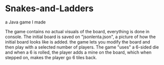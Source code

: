# Snakes-and-Ladders
a Java game I made

The game contains no actual visuals of the board, everything is done in console.
The initial board is saved on "jsonlenta.json", a picture of how the initial board looks like is added.
the game lets you modify the board and then play with a selected number of players.
The game "uses" a 6-sided die and when a 6 is rolled, the player adds a mine on the board, which when stepped on, makes the player go 6 tiles back.
